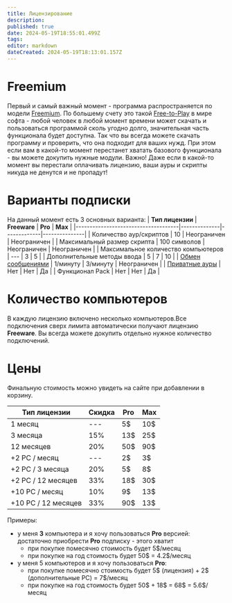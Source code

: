 ```yaml
---
title: Лицензирование
description: 
published: true
date: 2024-05-19T18:55:01.499Z
tags: 
editor: markdown
dateCreated: 2024-05-19T18:13:01.157Z
---
```


# Freemium
Первый и самый важный момент - программа распространяется по модели [Freemium](https://en.wikipedia.org/wiki/Freemium). По большему счету это такой [Free-to-Play](https://en.wikipedia.org/wiki/Free-to-play) в мире софта - любой человек в любой момент времени может скачать и пользоваться программой сколь угодно долго, значительная часть функционала будет доступна. Так что вы всегда можете скачать программу и проверить, что она подходит для ваших нужд.
При этом если вам в какой-то момент перестанет хватать базового функционала - вы можете докупить нужные модули. Важно! Даже если в какой-то момент вы перестали оплачивать лицензию, ваши ауры и скрипты никуда не денутся и не пропадут!

# Варианты подписки
На данный момент есть 3 основных варианта:
| **Тип лицензии**                    | **Freeware** | **Pro**     | **Max**  |
|-------------------------------------|--------------|-------------|---------------|
| Количество аур/скриптов             | 10           | Неограничен | Неограничен   |
| Максимальный размер скрипта         | 100 символов | Неограничен | Неограничен   |
| Максимальное количество компьютеров | ---          | 3           | 5             |
| Дополнительные методы ввода         | 5            | 7           | 10            |
| [Обмен сообщениями](/en/actions/send-network-message)                   | 1/минуту     | 3/минуту    | Неограничен   |
| [Приватные ауры](/ru/permission-model)                     | Нет          | Нет         | Да            |
| Функционал Pack                     | Нет          | Нет         | Да            |

# Количество компьютеров
В каждую лицензию включено несколько компьютеров.Все подключения сверх лимита автоматически получают лицензию **Freeware**.
Вы всегда можете докупить отдельно нужное количество подключений. 


# Цены
Финальную стоимость можно увидеть на сайте при добавлении в корзину. 

| **Тип лицензии**                    | Скидка | **Pro**     | **Max**  |
|-------------------------------------|--------|-------------|---------------|
| 1 месяц                             |---| 5$          | 10$           |
| 3 месяца                            |15%|  13$         | 25$           |
| 12 месяцев                          |20%| 50$         | 90$           |
| +2 PC / месяц                       |---| 2$          | 3$            |
| +2 PC / 3 месяца                    |20%| 5$          | 8$            |
| +2 PC / 12 месяцев                  |33%| 18$         | 30$           |
| +10 PC / месяц                      |10%| 9$          | 13$           |
| +10 PC / 12 месяцев                 |33%| 90$          | 13$           |

Примеры:
- у меня **3** компьютера и я хочу пользоваться **Pro** версией: достаточно приобрести **Pro** подписку - этого хватит
  - при покупке помесячно стоимость будет 5$/месяц
  - при покупке на год стоимость будет 50$ = 4.2$/месяц
- у меня 5 компьютеров и я хочу пользоваться **Pro**: 
	- при покупке помесячно стоимость будет 5$ (лицензия) + 2$ (дополнительные PC) = 7$/месяц
  - при покупке на год стоимость будет 50$ + 18$ = 68$ = 5.6$/месяц
